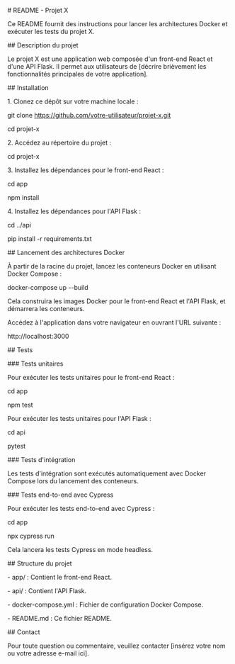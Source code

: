 \# README - Projet X

Ce README fournit des instructions pour lancer les architectures Docker et exécuter les tests du projet X.

\## Description du projet

Le projet X est une application web composée d'un front-end React et d'une API Flask. Il permet aux utilisateurs de \[décrire brièvement les fonctionnalités principales de votre application\].

\## Installation

1\. Clonez ce dépôt sur votre machine locale :

git clone https://github.com/votre-utilisateur/projet-x.git

cd projet-x

2\. Accédez au répertoire du projet :

cd projet-x

3\. Installez les dépendances pour le front-end React :

cd app

npm install

4\. Installez les dépendances pour l'API Flask :

cd ../api

pip install -r requirements.txt

\## Lancement des architectures Docker

À partir de la racine du projet, lancez les conteneurs Docker en utilisant Docker Compose :

docker-compose up --build

Cela construira les images Docker pour le front-end React et l'API Flask, et démarrera les conteneurs.

Accédez à l'application dans votre navigateur en ouvrant l'URL suivante :

http://localhost:3000

\## Tests

\### Tests unitaires

Pour exécuter les tests unitaires pour le front-end React :

cd app

npm test

Pour exécuter les tests unitaires pour l'API Flask :

cd api

pytest

\### Tests d'intégration

Les tests d'intégration sont exécutés automatiquement avec Docker Compose lors du lancement des conteneurs.

\### Tests end-to-end avec Cypress

Pour exécuter les tests end-to-end avec Cypress :

cd app

npx cypress run

Cela lancera les tests Cypress en mode headless.

\## Structure du projet

\- app/ : Contient le front-end React.

\- api/ : Contient l'API Flask.

\- docker-compose.yml : Fichier de configuration Docker Compose.

\- README.md : Ce fichier README.

\## Contact

Pour toute question ou commentaire, veuillez contacter \[insérez votre nom ou votre adresse e-mail ici\].
